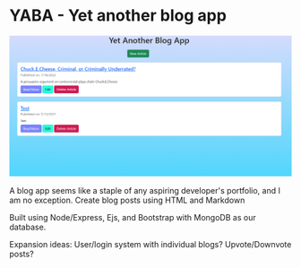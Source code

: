 # YABA - Yet another blog app

![Preview of YABA index.html](https://github.com/kozeee/Yaba/blob/main/YABA.jpg)

A blog app seems like a staple of any aspiring developer's portfolio, and I am no exception.
Create blog posts using HTML and Markdown

Built using Node/Express, Ejs, and Bootstrap with MongoDB as our database.

Expansion ideas:  User/login system with individual blogs? Upvote/Downvote posts?
